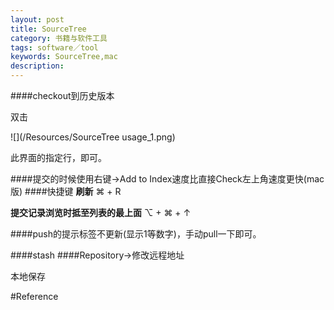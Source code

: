 ```yaml
---
layout: post
title: SourceTree
category: 书籍与软件工具
tags: software／tool
keywords: SourceTree,mac
description: 
---
```

####checkout到历史版本
  
  双击
  
  ![](/Resources/SourceTree usage_1.png)
  
  此界面的指定行，即可。
  
####提交的时候使用右键->Add to Index速度比直接Check左上角速度更快(mac版)
####快捷键
**刷新** ⌘ + R

**提交记录浏览时抵至列表的最上面** ⌥ + ⌘ + ↑ 

####push的提示标签不更新(显示1等数字)，手动pull一下即可。

####stash
####Repository->修改远程地址

本地保存

#Reference



